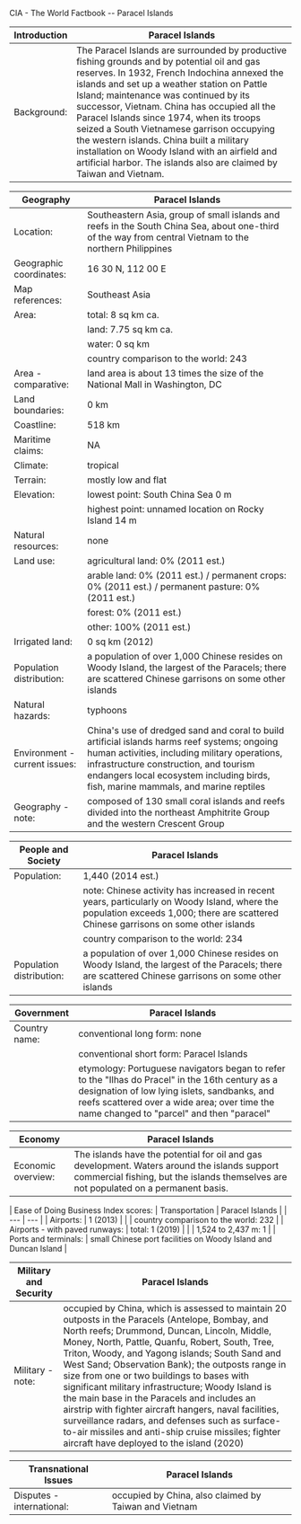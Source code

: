 CIA - The World Factbook -- Paracel Islands

| Introduction | Paracel Islands |
| --- | --- |
| Background: | The Paracel Islands are surrounded by productive fishing grounds and by potential oil and gas reserves. In 1932, French Indochina annexed the islands and set up a weather station on Pattle Island; maintenance was continued by its successor, Vietnam. China has occupied all the Paracel Islands since 1974, when its troops seized a South Vietnamese garrison occupying the western islands. China built a military installation on Woody Island with an airfield and artificial harbor. The islands also are claimed by Taiwan and Vietnam. |

| Geography | Paracel Islands |
| --- | --- |
| Location: | Southeastern Asia, group of small islands and reefs in the South China Sea, about one-third of the way from central Vietnam to the northern Philippines |
| Geographic coordinates: | 16 30 N, 112 00 E |
| Map references: | Southeast Asia |
| Area: | total: 8 sq km ca. |
| | land: 7.75 sq km ca. |
| | water: 0 sq km |
| | country comparison to the world: 243 |
| Area - comparative: | land area is about 13 times the size of the National Mall in Washington, DC |
| Land boundaries: | 0 km |
| Coastline: | 518 km |
| Maritime claims: | NA |
| Climate: | tropical |
| Terrain: | mostly low and flat |
| Elevation: | lowest point: South China Sea 0 m |
| | highest point: unnamed location on Rocky Island 14 m |
| Natural resources: | none |
| Land use: | agricultural land: 0% (2011 est.) |
| | arable land: 0% (2011 est.) / permanent crops: 0% (2011 est.) / permanent pasture: 0% (2011 est.) |
| | forest: 0% (2011 est.) |
| | other: 100% (2011 est.) |
| Irrigated land: | 0 sq km (2012) |
| Population distribution: | a population of over 1,000 Chinese resides on Woody Island, the largest of the Paracels; there are scattered Chinese garrisons on some other islands |
| Natural hazards: | typhoons |
| Environment - current issues: | China's use of dredged sand and coral to build artificial islands harms reef systems; ongoing human activities, including military operations, infrastructure construction, and tourism endangers local ecosystem including birds, fish, marine mammals, and marine reptiles |
| Geography - note: | composed of 130 small coral islands and reefs divided into the northeast Amphitrite Group and the western Crescent Group |

| People and Society | Paracel Islands |
| --- | --- |
| Population: | 1,440 (2014 est.) |
| | note: Chinese activity has increased in recent years, particularly on Woody Island, where the population exceeds 1,000; there are scattered Chinese garrisons on some other islands |
| | country comparison to the world: 234 |
| Population distribution: | a population of over 1,000 Chinese resides on Woody Island, the largest of the Paracels; there are scattered Chinese garrisons on some other islands |

| Government | Paracel Islands |
| --- | --- |
| Country name: | conventional long form: none |
| | conventional short form: Paracel Islands |
| | etymology: Portuguese navigators began to refer to the "Ilhas do Pracel" in the 16th century as a designation of low lying islets, sandbanks, and reefs scattered over a wide area; over time the name changed to "parcel" and then "paracel" |

| Economy | Paracel Islands |
| --- | --- |
| Economic overview: | The islands have the potential for oil and gas development. Waters around the islands support commercial fishing, but the islands themselves are not populated on a permanent basis. |

| Ease of Doing Business Index scores: | Transportation | Paracel Islands |
| --- | --- |
| Airports: | 1 (2013) |
| | country comparison to the world: 232 |
| Airports - with paved runways: | total: 1 (2019) |
| | 1,524 to 2,437 m: 1 |
| Ports and terminals: | small Chinese port facilities on Woody Island and Duncan Island |

| Military and Security | Paracel Islands |
| --- | --- |
| Military - note: | occupied by China, which is assessed to maintain 20 outposts in the Paracels (Antelope, Bombay, and North reefs; Drummond, Duncan, Lincoln, Middle, Money, North, Pattle, Quanfu, Robert, South, Tree, Triton, Woody, and Yagong islands; South Sand and West Sand; Observation Bank); the outposts range in size from one or two buildings to bases with significant military infrastructure; Woody Island is the main base in the Paracels and includes an airstrip with fighter aircraft hangers, naval facilities, surveillance radars, and defenses such as surface-to-air missiles and anti-ship cruise missiles; fighter aircraft have deployed to the island (2020) |

| Transnational Issues | Paracel Islands |
| --- | --- |
| Disputes - international: | occupied by China, also claimed by Taiwan and Vietnam |
